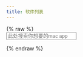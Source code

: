 ```yaml
---
title: 软件列表
---
```

<script src="https://cdn.jsdelivr.net/npm/vue"></script>


</div>
{% raw %}

<div id="list">
  <div class="search-wrapper">
    <input class="search" placeholder="此处搜索你想要的mac app" v-model="filter"/>
  </div>
    <div v-for="item in computedList">
    <template>
        <h3 :id="item.name"><a :href="'#' + item.name" class="headerlink" :title="item.name"></a>{{item.name}}</h3>
        <div class="gallery">
    <div class="img-item" v-for="child in item.children">
        <img :src="child.logo"/>
        <p class="title">{{child.name}}</p>
        <p class="desc">{{child.description}}</p>
    </div>

</div>
    </template>
    </div>
    
</div>

<script>
function getDataSetVue(data) {
    // data = JSON.parse(data);
var app = new Vue({
    el: "#list",
    data: {
      list: data,
      filter: ''
    },
    computed: {
      computedList: function() {
        let data = {};
        let list = this.list.filter(item => {
            // // return [eval(`/${this.filter}/i`)].test(item.name);
            // console.log(eval(`/${this.filter}/i`))
            // console.log(`/${this.filter}/i`)
            return item.name.indexOf(this.filter) !== -1;
        });
        list.forEach(item => {
          if (data[item.category]) {
            data[item.category].push(item);
          } else {
            data[item.category] = [item];
          }
        });

        let datas = Object.keys(data).map(key => {
          return {
            name: key,
            children: data[key]
          };
        });
        return datas;
      }
    },
    mounted() {
      let nav = this.computedList
        .map((item, index) => {
          return `<li class="nav-item nav-level-3"><a class="nav-link" href="#${
            item.name
          }"><span class="nav-number">${index +
            1}.</span> <span class="nav-text">${item.name}</span></a></li>`;
        })
        .join("\n");

      console.log(123);
      setTimeout(() => {
        document.querySelectorAll(
          ".post-toc-content > .nav"
        )[0].innerHTML = nav;
      }, 1500);
    }
  });
}
  
</script>
<script src="http://localhost:3200/apps?callback=getDataSetVue"></script>
{% endraw %}
